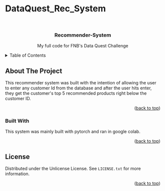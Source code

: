 # DataQuest_Rec_System


<!-- TITLE -->
<br />
<div align="center">
  <h3 align="center">Recommender-System</h3>

  <p align="center">
    My full code for FNB's Data Quest Challenge
  </p>
</div>



<!-- TABLE OF CONTENTS -->
<details>
  <summary>Table of Contents</summary>
  <ol>
    <li>
      <a href="#about-the-project">About The Project</a>
      <ul>
        <li><a href="#built-with">Built With</a></li>
      </ul>
    </li>
    <li><a href="#license">License</a></li>
  </ol>
</details>



<!-- ABOUT THE PROJECT -->
## About The Project

This recommender system was built with the intention of allowing the user to enter any customer Id from the database and after the user hits enter, they get the customer's top 5 recommended products right below the customer ID.


<p align="right">(<a href="#readme-top">back to top</a>)</p>



### Built With

This system was mainly built with pytorch and ran in google colab.

<p align="right">(<a href="#readme-top">back to top</a>)</p>



<!-- LICENSE -->
## License

Distributed under the Unlicense License. See `LICENSE.txt` for more information.

<p align="right">(<a href="#readme-top">back to top</a>)</p>
